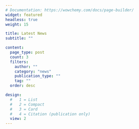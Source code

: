 ```yaml
---
# Documentation: https://wowchemy.com/docs/page-builder/
widget: featured
headless: true
weight: 15

title: Latest News
subtitle: ""

content:
  page_type: post
  count: 3
  filters:
    author: ""
    category: "news"
    publication_type: ""
    tag: ""
  order: desc

design:
  #   1 = List
  #   2 = Compact
  #   3 = Card
  #   4 = Citation (publication only)
  view: 2
---
```

